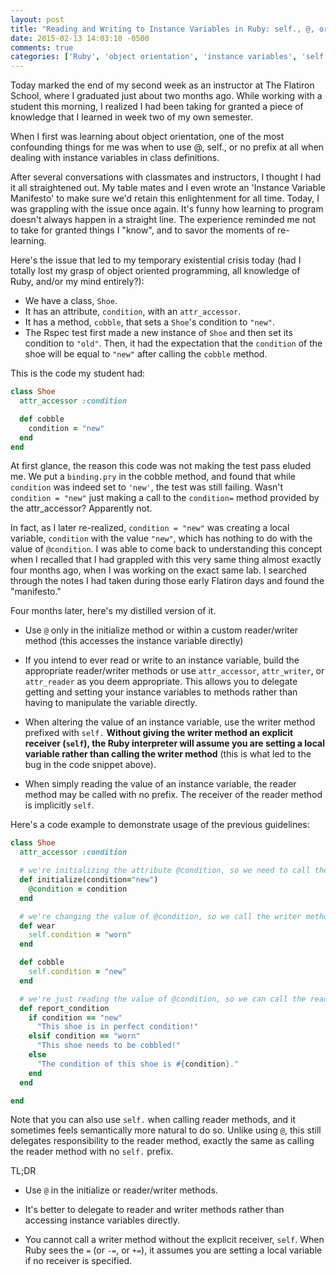 ```yaml
---
layout: post
title: "Reading and Writing to Instance Variables in Ruby: self., @, or Nothing?"
date: 2015-02-13 14:03:10 -0500
comments: true
categories: ['Ruby', 'object orientation', 'instance variables', 'self']
---
```


Today marked the end of my second week as an instructor at The Flatiron School, where I graduated just about two months ago. While working with a student this morning, I realized I had been taking for granted a piece of knowledge that I learned in week two of my own semester. 

When I first was learning about object orientation, one of the most confounding things for me was when to use @, self., or no prefix at all when dealing with instance variables in class definitions.

After several conversations with classmates and instructors, I thought I had it all straightened out. My table mates and I even wrote an 'Instance Variable Manifesto' to make sure we'd retain this enlightenment for all time. Today, I was grappling with the issue once again. It's funny how learning to program doesn't always happen in a straight line. The experience reminded me not to take for granted things I "know", and to savor the moments of re-learning.

Here's the issue that led to my temporary existential crisis today (had I totally lost my grasp of object oriented programming, all knowledge of Ruby, and/or my mind entirely?):

- We have a class, `Shoe`. 
- It has an attribute, `condition`, with an `attr_accessor`. 
- It has a method, `cobble`, that sets a `Shoe`'s condition to `"new"`.
- The Rspec test first made a new instance of `Shoe` and then set its condition to `"old"`. Then, it had the expectation that the `condition` of the shoe will be equal to `"new"` after calling the `cobble` method.

This is the code my student had:

```ruby
class Shoe
  attr_accessor :condition

  def cobble
    condition = "new"
  end
end
```

At first glance, the reason this code was not making the test pass eluded me. We put a `binding.pry` in the cobble method, and found that while `condition` was indeed set to `'new'`, the test was still failing. Wasn't `condition = "new"` just making a call to the `condition=` method provided by the attr_accessor? Apparently not. 

In fact, as I later re-realized, `condition = "new"` was creating a local variable, `condition` with the value `"new"`, which has nothing to do with the value of `@condition`. I was able to come back to understanding this concept when I recalled that I had grappled with this very same thing almost exactly four months ago, when I was working on the exact same lab. I searched through the notes I had taken during those early Flatiron days and found the "manifesto."

Four months later, here's my distilled version of it.

  - Use `@` only in the initialize method or within a custom reader/writer method (this accesses the instance variable directly)

  - If you intend to ever read or write to an instance variable, build the appropriate reader/writer methods or use `attr_accessor`, `attr_writer`, or `attr_reader` as you deem appropriate. This allows you to delegate getting and setting your instance variables to methods rather than having to manipulate the variable directly.

  - When altering the value of an instance variable, use the writer method prefixed with `self.` **Without giving the writer method an explicit receiver (`self`), the Ruby interpreter will assume you are setting a local variable rather than calling the writer method** (this is what led to the bug in the code snippet above).

  - When simply reading the value of an instance variable, the reader method may be called with no prefix. The receiver of the reader method is implicitly `self`.

Here's a code example to demonstrate usage of the previous guidelines:

```ruby
class Shoe
  attr_accessor :condition

  # we're initializing the attribute @condition, so we need to call the instance variable directly
  def initialize(condition="new")
    @condition = condition
  end

  # we're changing the value of @condition, so we call the writer method, which needs to be called on self or else Ruby thinks we're just setting a local variable
  def wear
    self.condition = "worn"
  end

  def cobble
    self.condition = "new"
  end

  # we're just reading the value of @condition, so we can call the reader method (whose implicit receiver is self)
  def report_condition
    if condition == "new"
      "This shoe is in perfect condition!"
    elsif condition == "worn"
      "This shoe needs to be cobbled!"
    else
      "The condition of this shoe is #{condition}."
    end
  end

end
```

Note that you can also use `self.` when calling reader methods, and it sometimes feels semantically more natural to do so. Unlike using `@`, this still delegates responsibility to the reader method, exactly the same as calling the reader method with no `self.` prefix.

TL;DR

- Use `@` in the initialize or reader/writer methods.

- It's better to delegate to reader and writer methods rather than accessing instance variables directly.

- You cannot call a writer method without the explicit receiver, `self`. When Ruby sees the `=` (or `-=`, or `+=`), it assumes you are setting a local variable if no receiver is specified.

